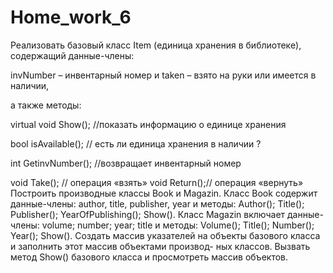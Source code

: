 # Home_work_6
Реализовать базовый класс Item (единица хранения в библиотеке), содержащий данные-члены: 

invNumber – инвентарный номер и taken – взято на руки или имеется в наличии, 

а также методы:

virtual void Show(); //показать информацию о единице хранения

bool isAvailable(); // есть ли единица хранения в наличии ?

int GetinvNumber(); //возвращает инвентарный номер

void Take(); // операция «взять»
void Return();// операция «вернуть»
Построить производные классы Book и Magazin. Класс Book содержит данные-члены: author, title,
publisher, year и методы: Author(); Title(); Publisher(); YearOfPublishing(); Show().
Класс Magazin включает данные-члены: volume; number; year; title и методы: Volume(); Title();
Number(); Year(); Show().
Создать массив указателей на объекты базового класса и заполнить этот массив объектами производ-
ных классов. Вызвать метод Show() базового класса и просмотреть массив объектов.
